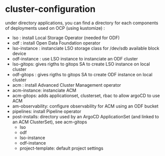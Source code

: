 # cluster-configuration

under directory applications, you can find a directory for each components of deployments used on OCP (using kustomize) : 
   - lso : install Local Storage Operator (needed for ODF)
   - odf : install Open Data Foundation operator
   - lso-instance : instanciate LSO storage class for /dev/sdb available block device
   - odf-instance : use LSO instance to instanciate an ODF cluster
   - lso-gitops: gives rigths to gitops SA to create LSO instance on local cluster
   - odf-gitops : gives rigths to gitops SA to create ODF instance on local cluster
   - acm : install Advanced Cluster Management operator
   - acm-instance: instanciate ACM
   - acm-gitops: adds applicationset, clusterset, rbac to allow argoCD to use ACM
   - am-observability: configure observability for ACM using an ODF bucket
   - pipelines: install Pipeline operator
   - post-installs: directory used by an ArgoCD ApplicationSet (and linked to an ACM ClusterSet), see acm-gitops
       - lso
       - odf
       - lso-instance
       - odf-instance
       - project-template: default project settings

